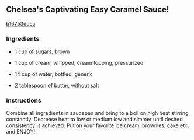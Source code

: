 ## Chelsea's Captivating Easy Caramel Sauce!

[b16753dcec](http://www.food.com/recipe/chelseas-captivating-easy-caramel-sauce-423543)

### Ingredients

 - 1 cup of sugars, brown

 - 1 cup of cream, whipped, cream topping, pressurized

 - 14 cup of water, bottled, generic

 - 2 tablespoon of butter, without salt

### Instructions

Combine all ingredients in saucepan and bring to a boil on high heat stirring constantly. Decrease heat to low or medium low and simmer until desired consistency is achieved. Put on your favorite ice cream, brownies, cake etc. and ENJOY!